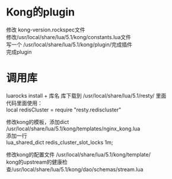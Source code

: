 # Kong的plugin
修改 kong-version.rockspec文件    
修改/usr/local/share/lua/5.1/kong/constants.lua文件    
写一个 /usr/local/share/lua/5.1/kong/plugin/完成插件   
完成plugin    

# 调用库
luarocks install + 库名
库下载到    /usr/local/share/lua/5.1/resty/ 里面    
代码里面使用：   
local redisCluster = require "resty.rediscluster"   

修改kong的模板，添加dict    
/usr/local/share/lua/5.1/kong/templates/nginx_kong.lua    
添加一行    
lua_shared_dict redis_cluster_slot_locks 1m;    


修改kong的配置文件  /usr/local/share/lua/5.1/kong/template/    
kong的upstream的健康检查/usr/local/share/lua/5.1/kong/dao/schemas/stream.lua
